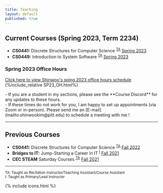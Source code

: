 ```yaml
---
title: Teaching
layout: default
published: true
---
```



## Current Courses (Spring 2023, Term 2234)
- <i class="pitt-icon"></i> **CS0441:** Discrete Structures for Computer Science <sup><a href="#TA" type="button" onclick='highlight("TA")' class="text-decoration-none text-secondary" data-bs-toggle="tooltip" data-bs-placement="right" data-bs-title="Taught as Recitation Instructor/Teaching Assistant/Course Assistant">TA</a></sup> [Spring 2023](./CS0441-2234/)
- <i class="pitt-icon"></i> **CS0449:** Introduction to System Software <sup><a href="#TA" type="button" onclick='highlight("TA")' class="text-decoration-none text-secondary" data-bs-toggle="tooltip" data-bs-placement="right" data-bs-title="Taught as Recitation Instructor/Teaching Assistant/Course Assistant">TA</a></sup> [Spring 2023](./CS0449-2234/)

### Spring 2023 Office Hours
<a href="#" data-bs-toggle="collapse" data-bs-target="#collapseOfficeHours" aria-expanded="false" aria-controls="collapseOfficeHours">
Click here to view Shinwoo's sping 2023 office hours schedule
</a>
<div class="collapse" id="collapseOfficeHours">
  {%include_relative SP23_OH.html%}
  <p markdown="1">
  - If you are a student in my sections, please see the **Course Discord** for any updates to these hours.<br />
  - If these times do not work for you, I am happy to set up appointments (via Zoom or in-person). Please send me an [E-mail](mailto:shinwookim@pitt.edu) to schedule a meeting with me !
  </p>
</div>


---
## Previous Courses
- <i class="pitt-icon"></i> **CS0441:** Discrete Structures for Computer Science <sup><a href="#TA" type="button" onclick='highlight("TA")' class="text-decoration-none text-secondary" data-bs-toggle="tooltip" data-bs-placement="right" data-bs-title="Taught as Recitation Instructor/Teaching Assistant/Course Assistant">TA</a></sup> [Fall 2022](./CS0441-2231/)
- <i class="pitt-icon"></i> **Bridges to IT:** Jump-Starting a Career in IT <sup><a href="#Instructor" type="button" onclick='highlight("Instructor")'  class="text-decoration-none text-secondary" data-bs-toggle="tooltip" data-bs-placement="right" data-bs-title="Taught as Primary/Lead Instructor">I</a></sup> [Fall 2021](bridges-to-it.html)
- <i class="pitt-icon"></i> **CEC STEAM** Saturday Courses <sup><a href="#TA" type="button" onclick='highlight("TA")' class="text-decoration-none text-secondary" data-bs-toggle="tooltip" data-bs-placement="right" data-bs-title="Taught as Recitation Instructor/Teaching Assistant/Course Assistant">TA</a></sup> [Fall 2021](https://cec.pitt.edu/calendar/s-t-e-a-m-saturdays/2022-10-08/)

---

<sup id="TA" onclick='highlight_off()'><span class="text-secondary">TA</span>: Taught as Recitation Instructor/Teaching Assistant/Course Assistant</sup><br>
<sup id="Instructor" onclick='highlight_off()'><span class="text-secondary">I</span>: Taught as Primary/Lead Instructor</sup>

{% include icons.html %}


